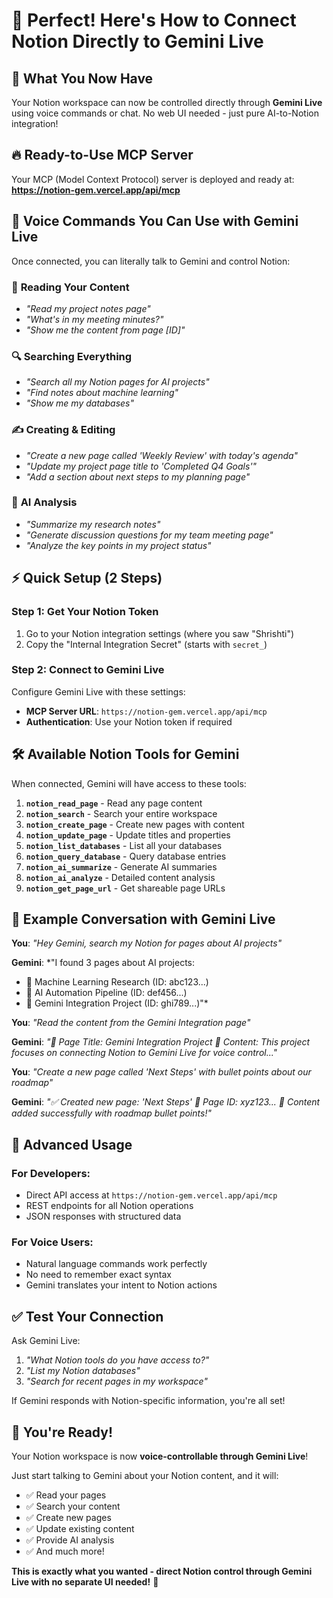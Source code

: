 # 🎯 Perfect! Here's How to Connect Notion Directly to Gemini Live

## 🚀 What You Now Have

Your Notion workspace can now be controlled directly through **Gemini Live** using voice commands or chat. No web UI needed - just pure AI-to-Notion integration!

## 🔥 Ready-to-Use MCP Server

Your MCP (Model Context Protocol) server is deployed and ready at:
**https://notion-gem.vercel.app/api/mcp**

## 🎤 Voice Commands You Can Use with Gemini Live

Once connected, you can literally talk to Gemini and control Notion:

### 📖 **Reading Your Content**
- *"Read my project notes page"*
- *"What's in my meeting minutes?"*
- *"Show me the content from page [ID]"*

### 🔍 **Searching Everything**
- *"Search all my Notion pages for AI projects"*
- *"Find notes about machine learning"*
- *"Show me my databases"*

### ✍️ **Creating & Editing**
- *"Create a new page called 'Weekly Review' with today's agenda"*
- *"Update my project page title to 'Completed Q4 Goals'"*
- *"Add a section about next steps to my planning page"*

### 🧠 **AI Analysis**
- *"Summarize my research notes"*
- *"Generate discussion questions for my team meeting page"*
- *"Analyze the key points in my project status"*

## ⚡ Quick Setup (2 Steps)

### Step 1: Get Your Notion Token
1. Go to your Notion integration settings (where you saw "Shrishti")
2. Copy the "Internal Integration Secret" (starts with `secret_`)

### Step 2: Connect to Gemini Live
Configure Gemini Live with these settings:
- **MCP Server URL**: `https://notion-gem.vercel.app/api/mcp`
- **Authentication**: Use your Notion token if required

## 🛠️ Available Notion Tools for Gemini

When connected, Gemini will have access to these tools:

1. **`notion_read_page`** - Read any page content
2. **`notion_search`** - Search your entire workspace
3. **`notion_create_page`** - Create new pages with content
4. **`notion_update_page`** - Update titles and properties
5. **`notion_list_databases`** - List all your databases
6. **`notion_query_database`** - Query database entries
7. **`notion_ai_summarize`** - Generate AI summaries
8. **`notion_ai_analyze`** - Detailed content analysis
9. **`notion_get_page_url`** - Get shareable page URLs

## 🎯 Example Conversation with Gemini Live

**You**: *"Hey Gemini, search my Notion for pages about AI projects"*

**Gemini**: *"I found 3 pages about AI projects:
- 📄 Machine Learning Research (ID: abc123...)
- 📄 AI Automation Pipeline (ID: def456...)
- 📄 Gemini Integration Project (ID: ghi789...)"*

**You**: *"Read the content from the Gemini Integration page"*

**Gemini**: *"📄 Page Title: Gemini Integration Project
📝 Content: This project focuses on connecting Notion to Gemini Live for voice control..."*

**You**: *"Create a new page called 'Next Steps' with bullet points about our roadmap"*

**Gemini**: *"✅ Created new page: 'Next Steps'
🔗 Page ID: xyz123...
📝 Content added successfully with roadmap bullet points!"*

## 🌟 Advanced Usage

### For Developers:
- Direct API access at `https://notion-gem.vercel.app/api/mcp`
- REST endpoints for all Notion operations
- JSON responses with structured data

### For Voice Users:
- Natural language commands work perfectly
- No need to remember exact syntax
- Gemini translates your intent to Notion actions

## ✅ Test Your Connection

Ask Gemini Live:
1. *"What Notion tools do you have access to?"*
2. *"List my Notion databases"*
3. *"Search for recent pages in my workspace"*

If Gemini responds with Notion-specific information, you're all set!

## 🎉 You're Ready!

Your Notion workspace is now **voice-controllable through Gemini Live**! 

Just start talking to Gemini about your Notion content, and it will:
- ✅ Read your pages
- ✅ Search your content  
- ✅ Create new pages
- ✅ Update existing content
- ✅ Provide AI analysis
- ✅ And much more!

**This is exactly what you wanted - direct Notion control through Gemini Live with no separate UI needed!** 🚀
